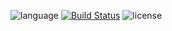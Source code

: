 ![language](https://img.shields.io/badge/language-C%2B%2B17-red.svg?style=for-the-badge)
[![Build Status](https://img.shields.io/appveyor/ci/bluescarni/piranha-tng/master.svg?logo=appveyor&style=for-the-badge)](https://ci.appveyor.com/project/bluescarni/piranha-tng)
![license](https://img.shields.io/badge/license-MPL2-blue.svg?style=for-the-badge)

